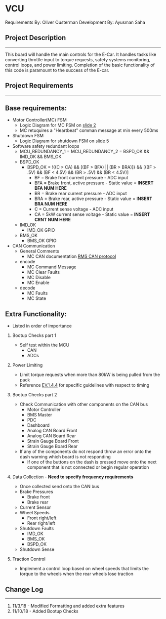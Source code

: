 # VCU

Requirements By: Oliver Ousterman
Development By: Ayusman Saha

## Project Description
---

This board will handle the main controls for the E-Car. It handles tasks like converting throttle input to torque requests, safety systems monitoring, control loops, and power limiting. Completion of the basic functionality of this code is paramount to the success of the E-car.

## Project Requirements

---

## Base requirements:

- Motor Controller(MC) FSM
	- Logic Diagram for MC FSM on [slide 2](https://docs.google.com/presentation/d/1vSBAEsSL6-lunfy04aZIRiZ92vXWrCinEGm5FgSTTIM/edit#slide=id.g4262beed33_0_27)
	- MC retuquires a "Heartbeat" comman message at min every 500ms
- Shutdown FSM
	- Logic Diagram for shutdown FSM on [slide 5](https://docs.google.com/presentation/d/1vSBAEsSL6-lunfy04aZIRiZ92vXWrCinEGm5FgSTTIM/edit#slide=id.g4262beed33_0_27)
- Software safety redundant loops
	- MCU_REDUNDANCY_1 = MCU_REDUNDANCY_2 = BSPD_OK && IMD_OK && BMS_OK
	- BSPD_OK
		- BSPD_OK = !{(C > CA) && [(BF > BFA) || (BR > BRA)]} && [(BF > .5V) && (BF < 4.5V) && (BR > .5V) && (BR < 4.5V)]
			- BF = Brake front current pressure - ADC input
			- BFA = Brake front, active pressure - Static value = **INSERT BFA NUM HERE**
			- BR = Brake rear current pressure - ADC input
			- BRA = Brake rear, active pressure - Static value = **INSERT BRA NUM HERE**
			- C = Current sense voltage - ADC input
			- CA = 5kW current sense voltage - Static value = **INSERT CRNT NUM HERE**
	- IMD_OK
		- IMD_OK GPIO
	- BMS_OK
		- BMS_OK GPIO
- CAN Communication
	- General Comments
		- MC CAN documentation [RMS CAN protocol](https://www.rinehartmotion.com/support.html)
	- encode
		- MC Command Message
		- MC Clear Faults
		- MC Disable
		- MC Enable
	- decode
		- MC Faults
		- MC State


## Extra Functionality:
- Listed in order of importance

1. Bootup Checks part 1
	- Self test within the MCU
		- CAN
		- ADCs
1. Power Limiting
	- Limit torque requests when more than 80kW is being pulled from the pack
	- Reference [EV.1.4.4](https://drive.google.com/file/d/1RSS1m9ykvSWBmKwihLittIKef6_Kmfaw/view?usp=sharing) for specific guidelines with respect to timing
1. Bootup Checks part 2
	- Check Communication with other components on the CAN bus
		- Motor Controller
		- BMS Master
		- PDC
		- Dashboard
		- Analog CAN Board Front
		- Analog CAN Board Rear
		- Strain Gauge Board Front
		- Strain Gauge Board Rear
	- If any of the components do not respond throw an error onto the dash warning which board is not responding
		- If one of the buttons on the dash is pressed move onto the next component that is not connected or begin regular operation

1. Data Collection - **Need to specify frequency  requirements**
	- Once collected send onto the CAN bus
	- Brake Pressures
		- Brake front
		- Brake rear
	- Current Sensor
	- Wheel Speeds
		- Front right/left
		- Rear right/left
	- Shutdown Faults
		- IMD_OK
		- BMS_OK
		- BSPD_OK
	- Shutdown Sense
1. Traction Control
	- Implement a control loop based on wheel speeds that limits the torque to the wheels when the rear wheels lose traction

## Change Log
---
1. 11/3/18 - Modified Formatting and added extra features
1. 11/10/18 - Added Bootup Checks
